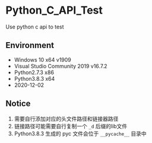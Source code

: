 # Python_C_API_Test
Use python c api to test

## Environment
- Windows 10 x64 v1909
- Visual Studio Community 2019 v16.7.2
- Python2.7.3 x86
- Python3.8.3 x64
- 2020-12-02

## Notice
1. 需要自行添加对应的头文件路径和链接器路径
2. 链接路径可能需要自行复制一个 `_d` 后缀的lib文件
3. Python3.8.3 生成的 pyc 文件会位于 `__pycache__` 目录中